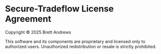 
# Secure-Tradeflow License Agreement

Copyright © 2025 Brett Andrews

This software and its components are proprietary and licensed only to authorized users.
Unauthorized redistribution or resale is strictly prohibited.
